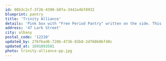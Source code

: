 ```yaml
---
id: 08b3c2cf-3f26-4390-b0fa-3442a4bf8932
blueprint: pantry
title: 'Trinity Alliance'
details: 'Pink box with "Free Period Pantry" written on the side. This pantry is found to the right of the entrance to Trinity Alliance, in front of their parking lot on 3rd Street.'
address: '47 Lark Street'
city: albany
postal_code: '12210'
updated_by: 276fbad6-728b-4736-83b8-2d760b0bf40c
updated_at: 1691893581
photo: trinity-alliance-pp.jpg
---
```

